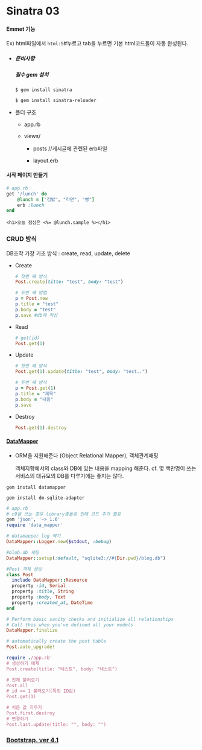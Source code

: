 # Sinatra 03

#### Emmet 기능

Ex) html파일에서 `html:5`#누르고 tab을 누르면 기본 html코드들이 자동 완성된다.



- ##### 준비사항

  ##### 필수 gem 설치

  `$ gem install sinatra`

  `$ gem install sinatra-reloader`

  

- 폴더 구조

  - app.rb

  - views/

    - posts  //게시글에 관련된 erb파일

    - layout.erb

      

#### 시작 페이지 만들기

```ruby
# app.rb
get '/lunch' do
    @lunch = ["김밥", "라면", "빵"]
    erb :lunch
end
```

```erb
<h1>오늘 점심은 <%= @lunch.sample %></h1>
```



### CRUD 방식

DB조작 가장 기초 방식 : create, read, update, delete

- Create

  ```ruby
  # 첫번 째 방식
  Post.create(title: "test", body: "test")
  
  # 두번 째 방법
  p = Post.new
  p.title = "test"
  p.body = "test"
  p.save #db에 작성
  ```

- Read

  ```ruby
  # get(id)
  Post.get(1) 
  ```

- Update

  ```ruby
  # 첫번 째 방식
  Post.get(1).update(title: "test", body: "test..")
  
  # 두번 째 방식
  p = Post.get(1)
  p.title = "제목"
  p.body = "내용"
  p.save
  ```

- Destroy

  ```ruby
  Post.get(1).destroy
  ```

  

#### [DataMapper](http://recipes.sinatrarb.com/p/models/data_mapper)

- ORM을 지원해준다 (Object Relational Mapper),  객체관계매핑

  객체지향에서의 class와 DB에 있는 내용을 mapping 해준다.
  cf. 몇 백만명이 쓰는 서비스의 대규모의 DB를 다루기에는 좋지는 않다.

`gem install datamapper`

`gem install dm-sqlite-adapter`

```ruby
# app.rb
# c9을 쓰는 경우 library충돌로 인해 코드 추가 필요
gem 'json', '~> 1.6'
require 'data_mapper'

# datamapper log 찍기
DataMapper::Logger.new($stdout, :bebug)

#blob.db 세팅
DataMapper::setup(:default, "sqlite3://#{Dir.pwd}/blog.db")

#Post 객체 생성
class Post
  include DataMapper::Resource
  property :id, Serial
  property :title, String
  property :body, Text
  property :created_at, DateTime
end

# Perform basic sanity checks and initialize all relationships
# Call this when you've defined all your models
DataMapper.finalize

# automatically create the post table
Post.auto_upgrade!
```



```ruby
require ./app.rb'
# 생성하기 예제
Post.create(title: "테스트", body: "테스트")

# 전체 불러오기
Post.all 
# id == 1 불러오기(특정 ID값)
Post.get(1)

# 처음 값 지우기
Post.first.destroy
# 변경하기
Post.last.update(title: "", body: "")
```



### [Bootstrap. ver 4.1](https://getbootstrap.com/docs/4.1/getting-started/introduction/)

